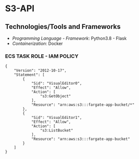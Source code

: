 
# S3-API

## Technologies/Tools and Frameworks

* *Programming Language - Framework*: Python3.8 - Flask
* *Containerization*: Docker


### ECS TASK ROLE - IAM POLICY
```
{
    "Version": "2012-10-17",
    "Statement": [
        {
            "Sid": "VisualEditor0",
            "Effect": "Allow",
            "Action": [
                "s3:GetObject"
            ],
            "Resource": "arn:aws:s3:::fargate-app-bucket/*"
        },
        {
            "Sid": "VisualEditor1",
            "Effect": "Allow",
            "Action": [
                "s3:ListBucket"
            ],
            "Resource": "arn:aws:s3:::fargate-app-bucket"
        }
    ]
}

```